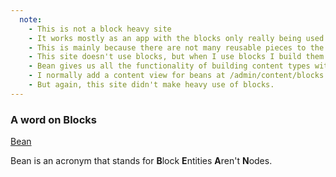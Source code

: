 ```yaml
---
  note:
    - This is not a block heavy site
    - It works mostly as an app with the blocks only really being used to place active menues on the screen.
    - This is mainly because there are not many reusable pieces to the site. If it isn't a page level thing then it really isn't a part of this site.
    - This site doesn't use blocks, but when I use blocks I build them with BEAN.
    - Bean gives us all the functionality of building content types with nodes except with blocks instead.
    - I normally add a content view for beans at /admin/content/blocks and I disable the default drupal block management stuff, with the exception of block placement. because that is still necessary.
    - But again, this site didn't make heavy use of blocks.
---
```


### A word on Blocks

[Bean](https://www.drupal.org/project/bean)

Bean is an acronym that stands for **B**lock **E**ntities **A**ren't **N**odes.
